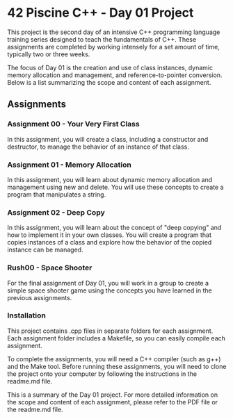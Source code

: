 # 42 Piscine C++ - Day 01 Project

This project is the second day of an intensive C++ programming language training series designed to teach the fundamentals of C++. These assignments are completed by working intensely for a set amount of time, typically two or three weeks.

The focus of Day 01 is the creation and use of class instances, dynamic memory allocation and management, and reference-to-pointer conversion. Below is a list summarizing the scope and content of each assignment.

## Assignments

### Assignment 00 - Your Very First Class
In this assignment, you will create a class, including a constructor and destructor, to manage the behavior of an instance of that class.

### Assignment 01 - Memory Allocation
In this assignment, you will learn about dynamic memory allocation and management using new and delete. You will use these concepts to create a program that manipulates a string.

### Assignment 02 - Deep Copy
In this assignment, you will learn about the concept of "deep copying" and how to implement it in your own classes. You will create a program that copies instances of a class and explore how the behavior of the copied instance can be managed.

### Rush00 - Space Shooter
For the final assignment of Day 01, you will work in a group to create a simple space shooter game using the concepts you have learned in the previous assignments.

### Installation
This project contains .cpp files in separate folders for each assignment. Each assignment folder includes a Makefile, so you can easily compile each assignment.

To complete the assignments, you will need a C++ compiler (such as g++) and the Make tool. Before running these assignments, you will need to clone the project onto your computer by following the instructions in the readme.md file.

This is a summary of the Day 01 project. For more detailed information on the scope and content of each assignment, please refer to the PDF file or the readme.md file.
